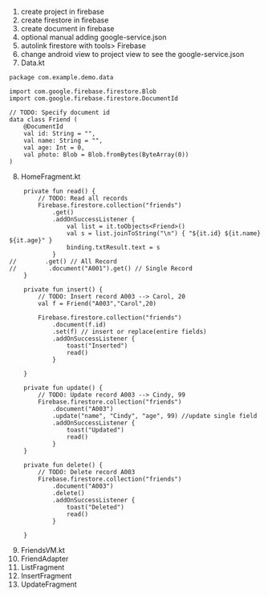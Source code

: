 1. create project in firebase
2. create firestore in firebase
3. create document in firebase
4. optional manual adding google-service.json
5. autolink firestore with tools> Firebase
6. change android view to project view to see the google-service.json
7. Data.kt 
```
package com.example.demo.data

import com.google.firebase.firestore.Blob
import com.google.firebase.firestore.DocumentId

// TODO: Specify document id
data class Friend (
    @DocumentId
    val id: String = "",
    val name: String = "",
    val age: Int = 0,
    val photo: Blob = Blob.fromBytes(ByteArray(0))
)
```
8. HomeFragment.kt
```
    private fun read() {
        // TODO: Read all records
        Firebase.firestore.collection("friends")
            .get()
            .addOnSuccessListener {
                val list = it.toObjects<Friend>()
                val s = list.joinToString("\n") { "${it.id} ${it.name} ${it.age}" }
                binding.txtResult.text = s
            }
//        .get() // All Record
//         .document("A001").get() // Single Record
    }

    private fun insert() {
        // TODO: Insert record A003 --> Carol, 20
        val f = Friend("A003","Carol",20)

        Firebase.firestore.collection("friends")
            .document(f.id)
            .set(f) // insert or replace(entire fields)
            .addOnSuccessListener {
                toast("Inserted")
                read()
            }

    }

    private fun update() {
        // TODO: Update record A003 --> Cindy, 99
        Firebase.firestore.collection("friends")
            .document("A003")
            .update("name", "Cindy", "age", 99) //update single field
            .addOnSuccessListener {
                toast("Updated")
                read()
            }
    }

    private fun delete() {
        // TODO: Delete record A003
        Firebase.firestore.collection("friends")
            .document("A003")
            .delete()
            .addOnSuccessListener {
                toast("Deleted")
                read()
            }

    }
```
9. FriendsVM.kt
10. FriendAdapter
11. ListFragment
12. InsertFragment
13. UpdateFragment

